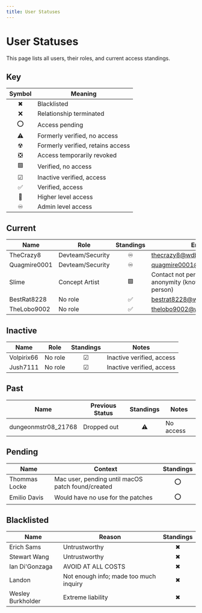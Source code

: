 ```yaml
---
title: User Statuses
---
```


# User Statuses

This page lists all users, their roles, and current access standings.

## Key

| Symbol | Meaning                              |
| :----: | ------------------------------------ |
| ✖      | Blacklisted                          |
| ❌      | Relationship terminated               |
| ⭕      | Access pending                       |
| ⚠️      | Formerly verified, no access         |
| ☢      | Formerly verified, retains access    |
| ❎      | Access temporarily revoked           |
| 🟩      | Verified, no access                  |
| ☑      | Inactive verified, access            |
| ✅      | Verified, access                     |
| 🔼      | Higher level access                  |
| ♾      | Admin level access                   |

## Current

| Name         | Role               | Standings | Email / Notes                                                                 |
| ------------ | ------------------ | :------: | ----------------------------------------------------------------------------- |
| TheCrazy8    | Devteam/Security   |    ♾     | thecrazy8@wdbypass.publicvm.com                                               |
| Quagmire0001 | Devteam/Security   |    ♾     | quagmire0001@wdbypass.publicvm.com                                            |
| Slime        | Concept Artist     |    🟩     | Contact not permitted due to preferred anonymity (known by TheCrazy8 in person) |
| BestRat8228  | No role            |    ✅     | bestrat8228@wdbypass.publicvm.com                                             |
| TheLobo9002  | No role            |    ✅     | thelobo9002@wdbypass.publicvm.com                                             |

## Inactive

| Name       | Role   | Standings | Notes                      |
| ---------- | ------ | :-------: | -------------------------- |
| Volpirix66 | No role|    ☑      | Inactive verified, access  |
| Jush7111   | No role|    ☑      | Inactive verified, access  |

## Past

| Name                | Previous Status | Standings | Notes        |
| ------------------- | --------------- | :-------: | ------------ |
| dungeonmstr08_21768 | Dropped out     |    ⚠️     | No access    |

## Pending

| Name           | Context                                                | Standings |
| -------------- | ------------------------------------------------------ | :-------: |
| Thommas Locke  | Mac user, pending until macOS patch found/created     |    ⭕      |
| Emilio Davis   | Would have no use for the patches                      |    ⭕      |

## Blacklisted

| Name             | Reason                               | Standings |
| ---------------- | ------------------------------------ | :-------: |
| Erich Sams       | Untrustworthy                        |    ✖      |
| Stewart Wang     | Untrustworthy                        |    ✖      |
| Ian Di'Gonzaga   | AVOID AT ALL COSTS                   |    ✖      |
| Landon           | Not enough info; made too much inquiry|    ✖      |
| Wesley Burkholder| Extreme liability                    |    ✖      |
